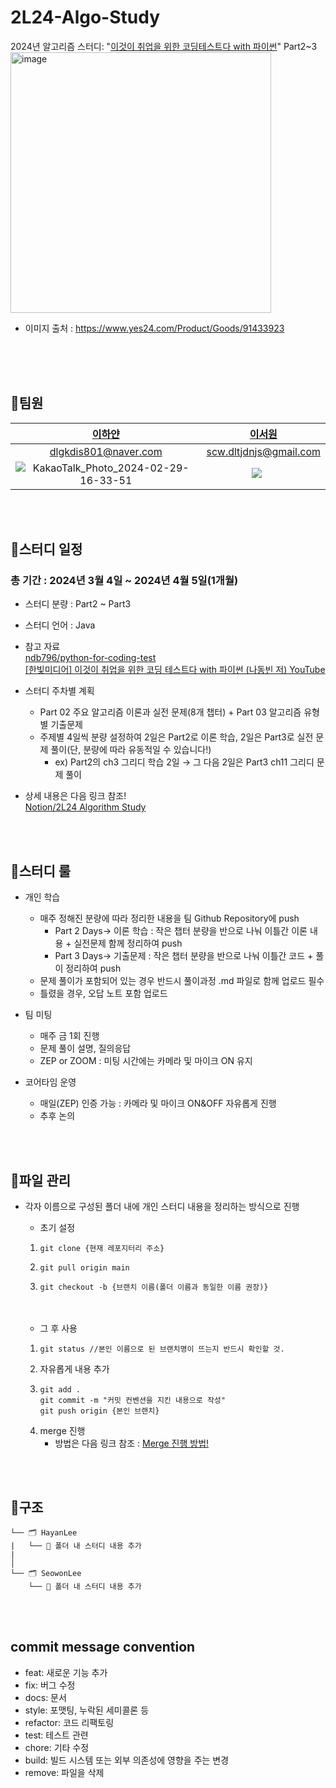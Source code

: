 # 2L24-Algo-Study
2024년 알고리즘 스터디: "[이것이 취업을 위한 코딩테스트다 with 파이썬](https://m.yes24.com/Goods/Detail/91433923)" Part2~3
<br>
<img width="417" alt="image" src="https://github.com/hayannn/CodingTest_Java/assets/102213509/5936d2f2-fbc9-47af-bd5c-ee4cab4199b5">
- 이미지 출처 : https://www.yes24.com/Product/Goods/91433923

<br>
<br>
<br>

## 📍팀원
| [이하얀](https://github.com/hayannn) | [이서원](https://github.com/SeoWonLeee) |
|:------------------------------------------------------:|:------------------------------------------------------:|
| dlgkdis801@naver.com | scw.dltjdnjs@gmail.com |
|![KakaoTalk_Photo_2024-02-29-16-33-51](https://github.com/hayannn/2L24-Algo-Study/assets/102213509/945783c7-6e0f-4e2a-81eb-d9737a6db6a7)  | <div>&nbsp;&nbsp;&nbsp;&nbsp;&nbsp;&nbsp;&nbsp;&nbsp;&nbsp;&nbsp;<img src="https://github.com/SeoWonLeee/2L24-Algo-Study/assets/148112372/7a9e011a-b489-4500-beea-d299f5ad2af7"/>&nbsp;&nbsp;&nbsp;&nbsp;&nbsp;&nbsp;&nbsp;&nbsp;&nbsp;&nbsp;&nbsp;&nbsp;&nbsp;&nbsp;&nbsp;</div>|

<br>
<br>


## 📍스터디 일정
### 총 기간 : 2024년 3월 4일 ~ 2024년 4월 5일(1개월)

- 스터디 분량 : Part2 ~ Part3  
- 스터디 언어 : Java
- 참고 자료 <br>
  [ndb796/python-for-coding-test](https://github.com/ndb796/python-for-coding-test)
  <br>
  [[한빛미디어] 이것이 취업을 위한 코딩 테스트다 with 파이썬 (나동빈 저) YouTube](https://www.youtube.com/watch?v=m-9pAwq1o3w&list=PLRx0vPvlEmdAghTr5mXQxGpHjWqSz0dgC)

- 스터디 주차별 계획
  - Part 02 주요 알고리즘 이론과 실전 문제(8개 챕터) + Part 03 알고리즘 유형별 기출문제
  - 주제별 4일씩 분량 설정하여 2일은 Part2로 이론 학습, 2일은 Part3로 실전 문제 풀이(단, 분량에 따라 유동적일 수 있습니다!)
      - ex) Part2의 ch3 그리디 학습 2일 → 그 다음 2일은 Part3 ch11 그리디 문제 풀이

- 상세 내용은 다음 링크 참조!<br>
[Notion/2L24 Algorithm Study](https://2l24algochallenge.notion.site/2L24-Algorithm-Study-77e4b708c7134fd9af9f9bda1d35ad5b?pvs=4)

<br>
<br>

## 📍스터디 룰
- 개인 학습
    - 매주 정해진 분량에 따라 정리한 내용을 팀 Github Repository에 push
        - Part 2 Days→ 이론 학습 : 작은 챕터 분량을 반으로 나눠 이틀간 이론 내용 + 실전문제 함께 정리하여 push
        - Part 3 Days→ 기출문제 : 작은 챕터 분량을 반으로 나눠 이틀간 코드 + 풀이 정리하여 push
    - 문제 풀이가 포함되어 있는 경우 반드시 풀이과정 .md 파일로 함께 업로드 필수
    - 틀렸을 경우, 오답 노트 포함 업로드
         
- 팀 미팅
    - 매주 금 1회 진행
    - 문제 풀이 설명, 질의응답
    - ZEP or ZOOM : 미팅 시간에는 카메라 및 마이크 ON 유지

- 코어타임 운영
    - 매일(ZEP) 인증 가능 : 카메라 및 마이크 ON&OFF 자유롭게 진행
    - 추후 논의

<br>
<br>

## 📍파일 관리
- 각자 이름으로 구성된 폴더 내에 개인 스터디 내용을 정리하는 방식으로 진행 <br>
  - 초기 설정
  1. ```
     git clone {현재 레포지터리 주소}
     ```
  2. ```
     git pull origin main
     ```
  3. ```
     git checkout -b {브랜치 이름(폴더 이름과 동일한 이름 권장)}
     ```
     <br>
     <br>

  - 그 후 사용
  1. ```
     git status //본인 이름으로 된 브랜치명이 뜨는지 반드시 확인할 것.
     ```
  2. 자유롭게 내용 추가
  3. ```
     git add .
     git commit -m "커밋 컨벤션을 지킨 내용으로 작성"
     git push origin {본인 브랜치}
     ```
  4. merge 진행<br>
     - 방법은 다음 링크 참조 : [Merge 진행 방법!](https://2l24algochallenge.notion.site/Merge-4f0f27f65df34f898e40a10a89041f14?pvs=4)
      

<br>
<br>

## 📍구조

```
└── 🗂 HayanLee
|   └── 📑 폴더 내 스터디 내용 추가
|
│
└── 🗂 SeowonLee
    └── 📑 폴더 내 스터디 내용 추가      
```

<br>
<br>

## commit message convention
- feat: 새로운 기능 추가
- fix: 버그 수정
- docs: 문서
- style: 포맷팅, 누락된 세미콜론 등
- refactor: 코드 리팩토링
- test: 테스트 관련
- chore: 기타 수정
- build: 빌드 시스템 또는 외부 의존성에 영향을 주는 변경
- remove: 파일을 삭제
